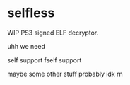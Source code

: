 # selfless
WIP PS3 signed ELF decryptor.

uhh we need

self support
fself support

maybe some other stuff probably idk rn
